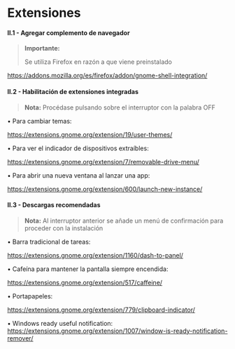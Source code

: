 # Extensiones

#### II.1 - Agregar complemento de navegador

> **Importante:**
> <p> <p>
> Se utiliza Firefox en razón a que viene preinstalado

https://addons.mozilla.org/es/firefox/addon/gnome-shell-integration/


#### II.2 - Habilitación de extensiones integradas

> **Nota:** Procédase pulsando sobre el interruptor con la palabra OFF

• Para cambiar temas:

https://extensions.gnome.org/extension/19/user-themes/


• Para ver el indicador de dispositivos extraíbles:

https://extensions.gnome.org/extension/7/removable-drive-menu/


• Para abrir una nueva ventana al lanzar una app:

https://extensions.gnome.org/extension/600/launch-new-instance/


#### II.3 - Descargas recomendadas

> **Nota:** Al interruptor anterior se añade un menú de confirmación para proceder con la instalación

• Barra tradicional de tareas:

https://extensions.gnome.org/extension/1160/dash-to-panel/

• Cafeína para mantener la pantalla siempre encendida:

https://extensions.gnome.org/extension/517/caffeine/

• Portapapeles:

https://extensions.gnome.org/extension/779/clipboard-indicator/

• Windows ready useful notification:
https://extensions.gnome.org/extension/1007/window-is-ready-notification-remover/
